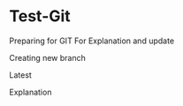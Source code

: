 # Test-Git
Preparing for GIT
For Explanation and update

Creating new branch  

Latest
 
 
 Explanation
